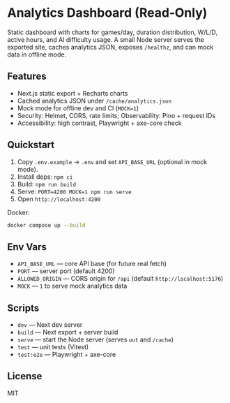 # Analytics Dashboard (Read‑Only)

Static dashboard with charts for games/day, duration distribution, W/L/D, active hours, and AI difficulty usage. A small Node server serves the exported site, caches analytics JSON, exposes `/healthz`, and can mock data in offline mode.

## Features

- Next.js static export + Recharts charts
- Cached analytics JSON under `/cache/analytics.json`
- Mock mode for offline dev and CI (`MOCK=1`)
- Security: Helmet, CORS, rate limits; Observability: Pino + request IDs
- Accessibility: high contrast, Playwright + axe-core check

## Quickstart

1. Copy `.env.example` → `.env` and set `API_BASE_URL` (optional in mock mode).
2. Install deps: `npm ci`
3. Build: `npm run build`
4. Serve: `PORT=4200 MOCK=1 npm run serve`
5. Open `http://localhost:4200`

Docker:

```bash
docker compose up --build
```

## Env Vars

- `API_BASE_URL` — core API base (for future real fetch)
- `PORT` — server port (default 4200)
- `ALLOWED_ORIGIN` — CORS origin for `/api` (default `http://localhost:5176`)
- `MOCK` — `1` to serve mock analytics data

## Scripts

- `dev` — Next dev server
- `build` — Next export + server build
- `serve` — start the Node server (serves `out` and `/cache`)
- `test` — unit tests (Vitest)
- `test:e2e` — Playwright + axe-core

## License

MIT

